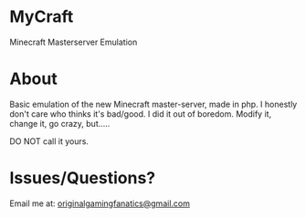 MyCraft
=======

Minecraft Masterserver Emulation

About
=====

Basic emulation of the new Minecraft master-server, made in php.
I honestly don't care who thinks it's bad/good. I did it out of boredom.
Modify it, change it, go crazy, but.....

DO NOT call it yours.

Issues/Questions?
=================

Email me at: originalgamingfanatics@gmail.com
